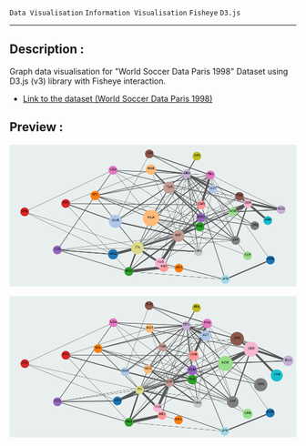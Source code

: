 `Data Visualisation` `Information Visualisation` `Fisheye` `D3.js` 

----
## Description :

Graph data visualisation for "World Soccer Data Paris 1998" Dataset using D3.js (v3) library with Fisheye interaction.


- [Link to the dataset (World Soccer Data Paris 1998) ](http://vlado.fmf.uni-lj.si/pub/networks/data/sport/football.htm)


## Preview : 

![Picture 1](https://github.com/Mohamed-Imed-Eddine/Data_Viz_Fisheye/blob/master/img/pic1.png?raw=true)
 
![Picture 2](https://github.com/Mohamed-Imed-Eddine/Data_Viz_Fisheye/blob/master/img/pic2.png?raw=true)

